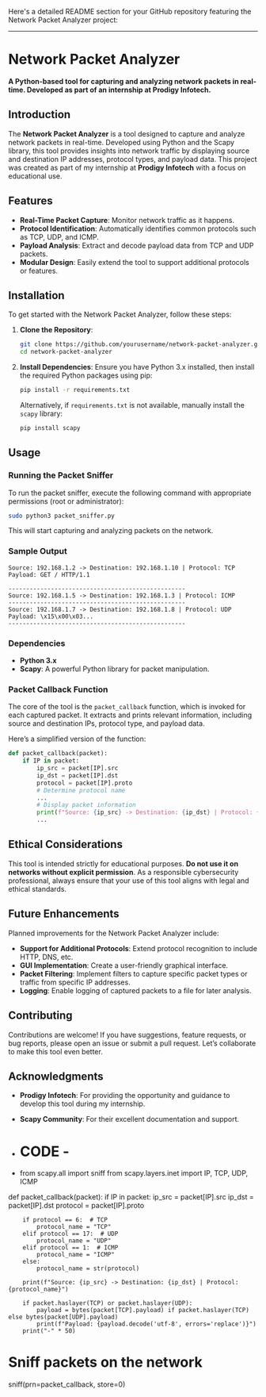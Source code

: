 Here's a detailed README section for your GitHub repository featuring the Network Packet Analyzer project:

---

# Network Packet Analyzer

**A Python-based tool for capturing and analyzing network packets in real-time. Developed as part of an internship at Prodigy Infotech.**

## Introduction

The **Network Packet Analyzer** is a tool designed to capture and analyze network packets in real-time. Developed using Python and the Scapy library, this tool provides insights into network traffic by displaying source and destination IP addresses, protocol types, and payload data. This project was created as part of my internship at **Prodigy Infotech** with a focus on educational use.

## Features

- **Real-Time Packet Capture**: Monitor network traffic as it happens.
- **Protocol Identification**: Automatically identifies common protocols such as TCP, UDP, and ICMP.
- **Payload Analysis**: Extract and decode payload data from TCP and UDP packets.
- **Modular Design**: Easily extend the tool to support additional protocols or features.

## Installation

To get started with the Network Packet Analyzer, follow these steps:

1. **Clone the Repository**:
   ```bash
   git clone https://github.com/yourusername/network-packet-analyzer.git
   cd network-packet-analyzer
   ```

2. **Install Dependencies**:
   Ensure you have Python 3.x installed, then install the required Python packages using pip:
   ```bash
   pip install -r requirements.txt
   ```

   Alternatively, if `requirements.txt` is not available, manually install the `scapy` library:
   ```bash
   pip install scapy
   ```

## Usage

### Running the Packet Sniffer

To run the packet sniffer, execute the following command with appropriate permissions (root or administrator):

```bash
sudo python3 packet_sniffer.py
```

This will start capturing and analyzing packets on the network.

### Sample Output

```plaintext
Source: 192.168.1.2 -> Destination: 192.168.1.10 | Protocol: TCP
Payload: GET / HTTP/1.1

--------------------------------------------------
Source: 192.168.1.5 -> Destination: 192.168.1.3 | Protocol: ICMP
--------------------------------------------------
Source: 192.168.1.7 -> Destination: 192.168.1.8 | Protocol: UDP
Payload: \x15\x00\x03...
--------------------------------------------------
```


### Dependencies

- **Python 3.x**
- **Scapy**: A powerful Python library for packet manipulation.

### Packet Callback Function

The core of the tool is the `packet_callback` function, which is invoked for each captured packet. It extracts and prints relevant information, including source and destination IPs, protocol type, and payload data.

Here’s a simplified version of the function:

```python
def packet_callback(packet):
    if IP in packet:
        ip_src = packet[IP].src
        ip_dst = packet[IP].dst
        protocol = packet[IP].proto
        # Determine protocol name
        ...
        # Display packet information
        print(f"Source: {ip_src} -> Destination: {ip_dst} | Protocol: {protocol_name}")
        ...
```

## Ethical Considerations

This tool is intended strictly for educational purposes. **Do not use it on networks without explicit permission**. As a responsible cybersecurity professional, always ensure that your use of this tool aligns with legal and ethical standards.

## Future Enhancements

Planned improvements for the Network Packet Analyzer include:

- **Support for Additional Protocols**: Extend protocol recognition to include HTTP, DNS, etc.
- **GUI Implementation**: Create a user-friendly graphical interface.
- **Packet Filtering**: Implement filters to capture specific packet types or traffic from specific IP addresses.
- **Logging**: Enable logging of captured packets to a file for later analysis.

## Contributing

Contributions are welcome! If you have suggestions, feature requests, or bug reports, please open an issue or submit a pull request. Let’s collaborate to make this tool even better.


## Acknowledgments

- **Prodigy Infotech**: For providing the opportunity and guidance to develop this tool during my internship.
- **Scapy Community**: For their excellent documentation and support.

- # CODE -
- from scapy.all import sniff
from scapy.layers.inet import IP, TCP, UDP, ICMP

def packet_callback(packet):
    if IP in packet:
        ip_src = packet[IP].src
        ip_dst = packet[IP].dst
        protocol = packet[IP].proto
        
        if protocol == 6:  # TCP
            protocol_name = "TCP"
        elif protocol == 17:  # UDP
            protocol_name = "UDP"
        elif protocol == 1:  # ICMP
            protocol_name = "ICMP"
        else:
            protocol_name = str(protocol)
        
        print(f"Source: {ip_src} -> Destination: {ip_dst} | Protocol: {protocol_name}")
        
        if packet.haslayer(TCP) or packet.haslayer(UDP):
            payload = bytes(packet[TCP].payload) if packet.haslayer(TCP) else bytes(packet[UDP].payload)
            print(f"Payload: {payload.decode('utf-8', errors='replace')}")
        print("-" * 50)

# Sniff packets on the network
sniff(prn=packet_callback, store=0)



